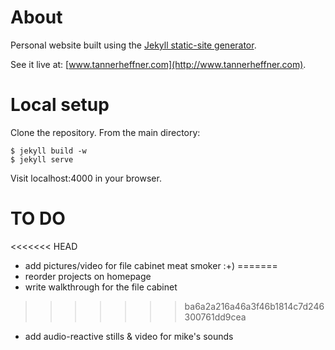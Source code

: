 # About
Personal website built using the [Jekyll static-site generator](http://jekyllrb.com).

See it live at: [www.tannerheffner.com](http://www.tannerheffner.com).

# Local setup
Clone the repository.
From the main directory:

    $ jekyll build -w
    $ jekyll serve

Visit localhost:4000 in your browser.

# TO DO
<<<<<<< HEAD
- add pictures/video for file cabinet meat smoker :+)
=======
- reorder projects on homepage 
- write walkthrough for the file cabinet
>>>>>>> ba6a2a216a46a3f46b1814c7d246300761dd9cea
- add audio-reactive stills & video for mike's sounds
